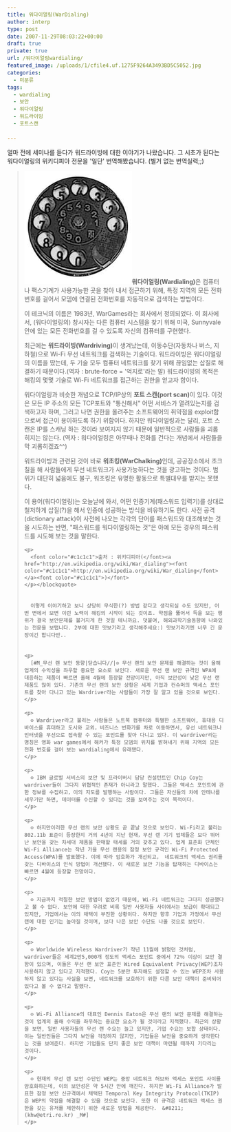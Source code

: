 ```yaml
---
title: 워다이얼링(WarDialing)
author: interp
type: post
date: 2007-11-29T08:03:22+00:00
draft: true
private: true
url: /워다이얼링wardialing/
featured_image: /uploads/1/cfile4.uf.1275F9264A3493BD5C5052.jpg
categories:
  - 미분류
tags:
  - wardialing
  - 보안
  - 워다이얼링
  - 워드라이빙
  - 포트스캔

---
```

얼마 전에 세미나를 듣다가 워드라이빙에 대한 이야기가 나왔습니다. 그 시초가 된다는 워다이얼링의 위키디피아 전문을 '일단' 번역해봤습니다. (별거 없는 번역실력;;)



> 
>   <img src="/uploads/1/cfile4.uf.1275F9264A3493BD5C5052.jpg" class="alignleft" width="250" height="262" alt="사용자 삽입 이미지" /><strong>워다이얼링(Wardialing)</strong>은 컴퓨터나 팩스기계가 사용가능한 곳을 찾아 내서 접근하기 위해, 특정 지역의 모든 전화번호를 걸어서 모뎀에 연결된 전화번호를 자동적으로 검색하는 방법이다.
> 
> 
> 
> 
> 
>   이 테크닉의 이름은 1983년, WarGames라는 회사에서 정의되었다. 이 회사에서, (워다이얼링의) 창시자는 다른 컴퓨터 시스템을 찾기 위해 미국, Sunnyvale 안에 있는 모든 전화번호를 걸 수 있도록 자신의 컴퓨터를 구현했다.
> 
> 
> 
> 
> 
>   최근에는 <strong>워드라이빙(Wardriving)</strong>이 생겨났는데, 이동수단(자동차나 버스, 지하철)으로 Wi-Fi 무선 네트워크를 검색하는 기술이다. 워드라이빙은 워다이얼링의 이름을 땄는데, 두 기술 모두 컴퓨터 네트워크를 찾기 위해 끊임없는 삽질로 해결하기 때문이다.(역자 : brute-force = '억지로'라는 말) 워드라이빙의 목적은 해킹의 몇몇 기술로 Wi-Fi 네트워크를 접근하는 권한을 얻고자 함이다.</p> 
>   
>   <p>
>     워다이얼링과 비슷한 개념으로 TCP/IP상의 <strong>포트 스캔(port scan)</strong>이 있다. 이것은 모든 IP 주소의 모든 TCP포트와 "통신해서" 어떤 서비스가 열려있는지를 검색하고자 하며, 그러고 나면 권한을 올려주는 소프트웨어의 취약점을 exploit함으로써 접근이 용이하도록 하기 위함이다. 하지만 워다이얼링과는 달리, 포트 스캔은 IP를 스캐닝 하는 것이라 보여지지 않기 때문에 일반적으로 사람들을 괴롭히지는 않는다. (역자 : 워다이얼링은 아무때나 전화를 건다는 개념에서 사람들을 막 괴롭히겠죠^^)
>   </p>
>   
>   <p>
>     워드라이빙과 관련된 것이 바로 <strong>워초킹(WarChalking)</strong>인데, 공공장소에서 초크칠을 해 사람들에게 무선 네트워크가 사용가능하다는 것을 광고하는 것이다. 범위가 대단히 넓음에도 불구, 워초킹은 유명한 활동으로 특별대우를 받지는 못했다.
>   </p>
>   
>   <p>
>     이 용어(워다이얼링)는 오늘날에 와서, 어떤 인증기계(패스워드 입력기)를 상대로 철저하게 삽질(?)을 해서 인증에 성공하는 방식을 비유하기도 한다. 사전 공격(dictionary attack)이 사전에 나오는 각각의 단어를 패스워드와 대조해보는 것을 시도하는 반면, "패스워드를 워다이얼링하는 것"은 아예 모든 경우의 패스워드를 시도해 보는 것을 말한다.  
>     
>     <p>
>       <font color="#c1c1c1">출처 : 위키디피아(</font><a href="http://en.wikipedia.org/wiki/War_dialing"><font color="#c1c1c1">http://en.wikipedia.org/wiki/War_dialing</font></a><font color="#c1c1c1">)</font>
>     </p></blockquote> 
>     
>     
>       이렇게 이야기하고 보니 상당히 무식한(?) 방법 같다고 생각되실 수도 있지만, 어떤 면에서 보면 이런 노력이 해킹의 시작이 되는 것이죠. 약점을 뚫어서 득을 보는 행위가 결국 보안문제를 불거지게 한 것일 테니까요. 덧붙여, 해외과학기술동향에 나와있는 전문을 보탭니다. 2부에 대한 맛보기라고 생각해주세요:) 맛보기라기엔 너무 긴 문장이긴 합니다만..
>     
>     
>     <p>
>       [#M_무선 랜 보안 동향|닫습니다//|⊙ 무선 랜의 보안 문제를 해결하는 것이 올해 업계의 수익성을 좌우할 중요한 요소로 보인다. 새로운 무선 랜 보안 규격인 WPA에 대응하는 제품이 빠르면 올해 4월에 등장할 전망이지만, 아직 보안성이 낮은 무선 랜 제품도 많이 있다. 기존의 무선 랜의 보안 상황은 세계 기업과 컨슈머의 액세스 포인트를 찾아 다니고 있는 Wardriver라는 사람들이 가장 잘 알고 있을 것으로 보인다.
>     </p>
>     
>     <p>
>       ⊙ Wardriver라고 불리는 사람들은 노트북 컴퓨터와 특별한 소프트웨어, 휴대용 디바이스를 휴대하고 도시와 교외，비즈니스 번화가를 차로 이동하면서, 유선 네트워크나 인터넷을 무선으로 접속할 수 있는 포인트를 찾아 다니고 있다. 이 wardriver라는 명칭은 영화 war games에서 해커가 특정 모뎀의 위치를 밝혀내기 위해 지역의 모든 전화 번호를 걸어 보는 wardialing에서 유래됐다.
>     </p>
>     
>     <p>
>       ⊙ IBM 글로벌 서비스의 보안 및 프라이버시 담당 컨설턴트인 Chip Coy는 wardriver들이 그다지 위협적인 존재가 아니라고 말했다. 그들은 액세스 포인트에 관한 정보를 수집하고，이의 지도를 발행하는 사람이다. 그들은 자신들의 차에 안테나를 세우기만 하면, 데이터를 수신할 수 있다는 것을 보여주는 것이 목적이다.
>     </p>
>     
>     <p>
>       ⊙ 하지만이러한 무선 랜의 보안 상황도 곧 끝날 것으로 보인다. Wi-Fi라고 불리는 802.11b 표준이 등장한지 거의 4년이 지난 현재，무선 랜 기기 업체들은 보다 뛰어난 보안을 갖는 차세대 제품을 판매할 태세를 거의 갖추고 있다. 업계 표준화 단체인 Wi-Fi Alliance는 작년 가을 무선 랜용의 잠정 보안 규격인 Wi-Fi Protected Access(WPA)를 발표했다. 이에 따라 암호화가 개선되고， 네트워크의 액세스 권리를 갖는 디바이스의 인식 방법이 개선됐다. 이 새로운 보안 기능을 탑재하는 디바이스는 빠르면 4월에 등장할 전망이다.
>     </p>
>     
>     <p>
>       ⊙ 지금까지 적절한 보안 방법이 없었기 때문에, Wi-Fi 네트워크는 그다지 성공했다고 볼 수 없다. 보안에 대한 우려로 비록 일반 사용자들 사이에서는 보급이 확대되고 있지만, 기업에서는 이의 채택이 부진한 상황이다. 하지만 향후 기업과 가정에서 무선 랜에 대한 인기는 높아질 것이며, 보다 나은 보안 수단도 나올 것으로 보인다.
>     </p>
>     
>     <p>
>       ⊙ Worldwide Wireless Wardriver가 작년 11월에 밝혔던 것처럼, wardriver들은 세계2만5,000개 정도의 액세스 포인트 중에서 72％ 이상이 보안 결함이 있으며, 이들은 무선 랜 보안 표준인 Wired Equivalent Privacy(WEP)조차 사용하지 않고 있다고 지적했다. Coy는 5분만 투자해도 설정할 수 있는 WEP조차 사용하지 않고 있다는 사실을 보면, 네트워크를 보호하기 위한 다른 보안 대책이 준비되어 있다고 볼 수 없다고 말했다.
>     </p>
>     
>     <p>
>       ⊙ Wi-Fi Alliance의 대표인 Dennis Eaton은 무선 랜의 보안 문제를 해결하는 것이 업계의 올해 수익을 좌우하는 중요한 요소가 될 것이라고 지적했다. 최근의 상황을 보면, 일반 사용자들의 무선 랜 수요는 늘고 있지만, 기업 수요는 보합 상태이다. 이는 일반인들은 그다지 보안을 걱정하지 않지만, 기업들은 보안을 중요하게 생각한다는 것을 보여준다. 하지만 기업들도 단지 좋은 보안 대책이 마련될 때까지 기다리는 것이다.
>     </p>
>     
>     <p>
>       ⊙ 현재의 무선 랜 보안 수단인 WEP는 중앙 네트워크 허브와 액세스 포인트 사이를 암호화하는데, 이의 보안성은 약 5시간 안에 깨진다. 하지만 Wi-Fi Alliance가 발표한 잠정 보안 신규격에서 채택된 Temporal Key Integrity Protocol(TKIP)은 WEP의 약점을 해결할 수 있을 것으로 보인다. 또한 이 규격은 네트워크 액세스 권한을 갖는 유저를 제한하기 위한 새로운 방법을 제공한다． &#8211; (khw@etri.re.kr) _M#]
>     </p>